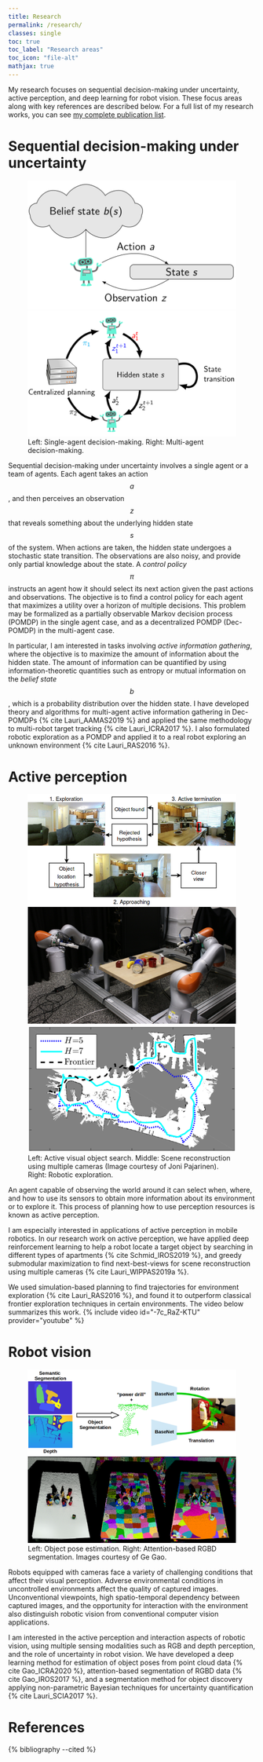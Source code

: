```yaml
---
title: Research
permalink: /research/
classes: single
toc: true
toc_label: "Research areas"
toc_icon: "file-alt"
mathjax: true
---
```


My research focuses on sequential decision-making under uncertainty, active perception, and deep learning for robot vision.
These focus areas along with key references are described below.
For a full list of my research works, you can see [my complete publication list](/publications).

# Sequential decision-making under uncertainty
<figure class="half">
    <a href="/assets/images/research/pomdp.png"><img src="/assets/images/research/pomdp.png"></a>
    <a href="/assets/images/research/decpomdp.png"><img src="/assets/images/research/decpomdp.png"></a>
    <figcaption>Left: Single-agent decision-making. Right: Multi-agent decision-making.</figcaption>
</figure>

Sequential decision-making under uncertainty involves a single agent or a team of agents.
Each agent takes an action $$ a $$, and then perceives an observation $$ z $$ that reveals something about the underlying hidden state $$ s $$ of the system.
When actions are taken, the hidden state undergoes a stochastic state transition.
The observations are also noisy, and provide only partial knowledge about the state.
A *control policy* $$ \pi $$ instructs an agent how it should select its next action given the past actions and observations.
The objective is to find a control policy for each agent that maximizes a utility over a horizon of multiple decisions.
This problem may be formalized as a partially observable Markov decision process (POMDP) in the single agent case, and as a decentralized POMDP (Dec-POMDP) in the multi-agent case.

In particular, I am interested in tasks involving *active information gathering*, where the objective is to maximize the amount of information about the hidden state.
The amount of information can be quantified by using information-theoretic quantities such as entropy or mutual information on the *belief state* $$ b $$, which is a probability distribution over the hidden state.
I have developed theory and algorithms for multi-agent active information gathering in Dec-POMDPs {% cite Lauri_AAMAS2019 %} and applied the same methodology to multi-robot target tracking {% cite Lauri_ICRA2017 %}.
I also formulated robotic exploration as a POMDP and applied it to a real robot exploring an unknown environment {% cite Lauri_RAS2016 %}.

# Active perception
<figure class="third">
	<a href="/assets/images/research/subtasks.png"><img src="/assets/images/research/subtasks.png"></a>
	<a href="/assets/images/research/online_scene1.png"><img src="/assets/images/research/online_scene1.png"></a>
	<a href="/assets/images/research/exploration.png"><img src="/assets/images/research/exploration.png"></a>
	<figcaption>Left: Active visual object search. Middle: Scene reconstruction using multiple cameras (Image courtesy of Joni Pajarinen). Right: Robotic exploration.</figcaption>
</figure>

An agent capable of observing the world around it can select when, where, and how to use its sensors to obtain more information about its environment or to explore it.
This process of planning how to use perception resources is known as active perception.

I am especially interested in applications of active perception in mobile robotics.
In our research work on active perception, we have applied deep reinforcement learning to help a robot locate a target object by searching in different types of apartments {% cite Schmid_IROS2019 %}, and greedy submodular maximization to find next-best-views for scene reconstruction using multiple cameras {% cite Lauri_WIPPAS2019a %}.

We used simulation-based planning to find trajectories for environment exploration {% cite Lauri_RAS2016 %}, and found it to outperform classical frontier exploration techniques in certain environments.
The video below summarizes this work.
{% include video id="-7c_RaZ-KTU" provider="youtube" %}

# Robot vision
<figure class="half">
    <a href="/assets/images/research/cloudpose.png"><img src="/assets/images/research/cloudpose.png"></a>
    <a href="/assets/images/research/ssv.png"><img src="/assets/images/research/ssv.png"></a>
    <figcaption>Left: Object pose estimation. Right: Attention-based RGBD segmentation. Images courtesy of Ge Gao.</figcaption>
</figure>
Robots equipped with cameras face a variety of challenging conditions that affect their visual perception.
Adverse environmental conditions in uncontrolled environments affect the quality of captured images.
Unconventional viewpoints, high spatio-temporal dependency between captured images, and the opportunity for interaction with the environment also distinguish robotic vision from conventional computer vision applications.

I am interested in the active perception and interaction aspects of robotic vision, using multiple sensing modalities such as RGB and depth perception, and the role of uncertainty in robot vision.
We have developed a deep learning method for estimation of object poses from point cloud data {% cite Gao_ICRA2020 %}, attention-based segmentation of RGBD data {% cite Gao_IROS2017 %}, and a segmentation method for object discovery applying non-parametric Bayesian techniques for uncertainty quantification {% cite Lauri_SCIA2017 %}.

# References
{% bibliography --cited %}